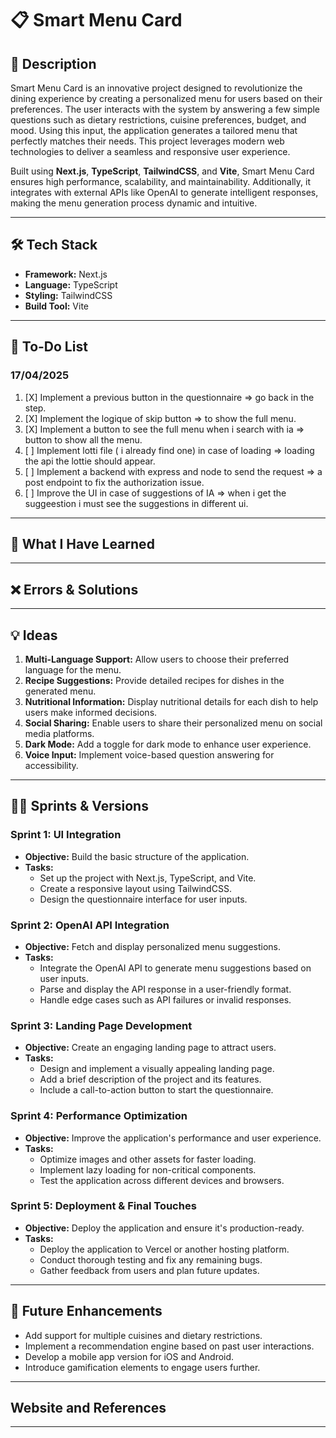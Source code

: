 # 📋 Smart Menu Card

## 🌟 Description
Smart Menu Card is an innovative project designed to revolutionize the dining experience by creating a personalized menu for users based on their preferences. The user interacts with the system by answering a few simple questions such as dietary restrictions, cuisine preferences, budget, and mood. Using this input, the application generates a tailored menu that perfectly matches their needs. This project leverages modern web technologies to deliver a seamless and responsive user experience.

Built using **Next.js**, **TypeScript**, **TailwindCSS**, and **Vite**, Smart Menu Card ensures high performance, scalability, and maintainability. Additionally, it integrates with external APIs like OpenAI to generate intelligent responses, making the menu generation process dynamic and intuitive.

---

## 🛠️ Tech Stack
- **Framework:** Next.js  
- **Language:** TypeScript  
- **Styling:** TailwindCSS  
- **Build Tool:** Vite  

---

## 📝 To-Do List

### 17/04/2025 
1. [X] Implement a previous button in the questionnaire => go back in the step.
1. [X] Implement the logique of skip button => to show the full menu.
1. [X] Implement a button to see the full menu when i search with ia => button to show all the menu.
1. [ ] Implement lotti file ( i already find one) in case of loading => loading the api the lottie should appear.
1. [ ] Implement a backend with express and node to send the request => a post endpoint to fix the authorization issue.
1. [ ] Improve the UI in case of suggestions of IA => when i get the suggeestion i must see the suggestions in different ui.

---

## 🧠 What I Have Learned
<!-- 1. **API Integration:** Learned how to integrate and work with external APIs like OpenAI to fetch dynamic data and generate intelligent responses.
2. **State Management:** Gained experience in managing complex state logic using React Context or Zustand (if applicable).
3. **Responsive Design:** Mastered the use of TailwindCSS for building responsive and visually appealing UIs.
4. **TypeScript Best Practices:** Improved my understanding of TypeScript, ensuring type safety throughout the project.
5. **Performance Optimization:** Explored techniques to optimize performance, such as lazy loading and code splitting in Next.js. -->

---

## ❌ Errors & Solutions
<!-- ### 1. Error: "TypeError: Cannot read properties of undefined"
   - **Cause:** Attempting to access a property of an object that hasn't been initialized.
   - **Solution:** Added null checks and ensured proper initialization of objects before accessing their properties.
 -->


---

## 💡 Ideas
1. **Multi-Language Support:** Allow users to choose their preferred language for the menu.
2. **Recipe Suggestions:** Provide detailed recipes for dishes in the generated menu.
3. **Nutritional Information:** Display nutritional details for each dish to help users make informed decisions.
4. **Social Sharing:** Enable users to share their personalized menu on social media platforms.
5. **Dark Mode:** Add a toggle for dark mode to enhance user experience.
6. **Voice Input:** Implement voice-based question answering for accessibility.

---

## 🏃‍♂️ Sprints & Versions

### Sprint 1: UI Integration
- **Objective:** Build the basic structure of the application.
- **Tasks:**
  - Set up the project with Next.js, TypeScript, and Vite.
  - Create a responsive layout using TailwindCSS.
  - Design the questionnaire interface for user inputs.

### Sprint 2: OpenAI API Integration
- **Objective:** Fetch and display personalized menu suggestions.
- **Tasks:**
  - Integrate the OpenAI API to generate menu suggestions based on user inputs.
  - Parse and display the API response in a user-friendly format.
  - Handle edge cases such as API failures or invalid responses.

### Sprint 3: Landing Page Development
- **Objective:** Create an engaging landing page to attract users.
- **Tasks:**
  - Design and implement a visually appealing landing page.
  - Add a brief description of the project and its features.
  - Include a call-to-action button to start the questionnaire.

### Sprint 4: Performance Optimization
- **Objective:** Improve the application's performance and user experience.
- **Tasks:**
  - Optimize images and other assets for faster loading.
  - Implement lazy loading for non-critical components.
  - Test the application across different devices and browsers.

### Sprint 5: Deployment & Final Touches
- **Objective:** Deploy the application and ensure it's production-ready.
- **Tasks:**
  - Deploy the application to Vercel or another hosting platform.
  - Conduct thorough testing and fix any remaining bugs.
  - Gather feedback from users and plan future updates.

---

## 🚀 Future Enhancements
- Add support for multiple cuisines and dietary restrictions.
- Implement a recommendation engine based on past user interactions.
- Develop a mobile app version for iOS and Android.
- Introduce gamification elements to engage users further.

---

## Website and References

---

